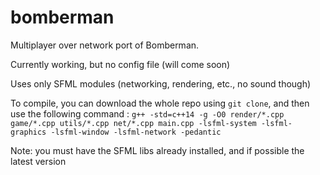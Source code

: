 # bomberman
Multiplayer over network port of Bomberman.

Currently working, but no config file (will come soon)

Uses only SFML modules (networking, rendering, etc., no sound though)

To compile, you can download the whole repo using `git clone`, and then use the following command : 
`g++ -std=c++14 -g -O0 render/*.cpp game/*.cpp utils/*.cpp net/*.cpp main.cpp -lsfml-system -lsfml-graphics -lsfml-window -lsfml-network -pedantic`

Note: you must have the SFML libs already installed, and if possible the latest version
